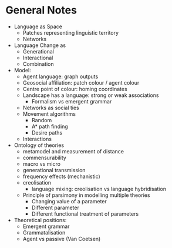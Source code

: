 
# General Notes

* Language as Space
    - Patches representing linguistic territory
    - Networks
* Language Change as 
    - Generational 
    - Interactional
    - Combination
* Model:
    - Agent language: graph outputs
    - Geosocial affiliation: patch colour / agent colour
    - Centre point of colour: homing coordinates
    - Landscape has a language: strong or weak associations
        + Formalism vs emergent grammar
    - Networks as social ties
    - Movement algorithms
        + Random
        + A* path finding
        + Desire paths
    - Interactions
* Ontology of theories 
    - metamodel and measurement of distance
    - commensurability
    - macro vs micro
    - generational transmission
    - frequency effects (mechanistic)
    - creolisation
        + language mixing: creolisation vs language hybridisation
    - Principle of parsimony in modelling multiple theories
        + Changing value of a parameter
        + Different parameter
        + Different functional treatment of parameters
* Theoretical positions: 
    - Emergent grammar
    - Grammatalisation
    - Agent vs passive (Van Coetsen)


